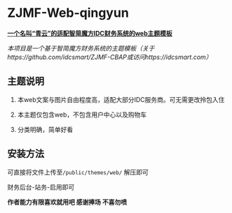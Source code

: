 # ZJMF-Web-qingyun
<u>**一个名叫“青云”的适配智简魔方IDC财务系统的web主题模板**</u>

*本项目是一个基于智简魔方财务系统的主题模板（关于https://github.com/idcsmart/ZJMF-CBAP或访问https://idcsmart.com）*

## 主题说明

1. 本web文案与图片自由程度高，适配大部分IDC服务商。可无需更改拎包入住

2. 本主题仅包含web，不包含用户中心以及购物车

3. 分类明确，简单好看

   

## 安装方法

可直接将文件上传至`/public/themes/web/` 解压即可

财务后台-站务-启用即可





**作者能力有限喜欢就用吧 感谢捧场 不喜勿喷**
